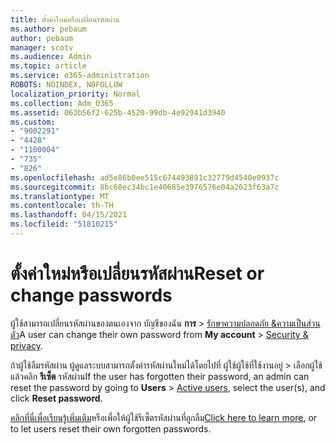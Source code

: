 ```yaml
---
title: ตั้งค่าใหม่หรือเปลี่ยนรหัสผ่าน
ms.author: pebaum
author: pebaum
manager: scotv
ms.audience: Admin
ms.topic: article
ms.service: o365-administration
ROBOTS: NOINDEX, NOFOLLOW
localization_priority: Normal
ms.collection: Adm_O365
ms.assetid: 063b56f2-625b-4520-99db-4e92941d3940
ms.custom:
- "9002291"
- "4428"
- "1100004"
- "735"
- "826"
ms.openlocfilehash: ad5e86b0ee515c674493891c32779d4540e0937c
ms.sourcegitcommit: 8bc60ec34bc1e40685e3976576e04a2623f63a7c
ms.translationtype: MT
ms.contentlocale: th-TH
ms.lasthandoff: 04/15/2021
ms.locfileid: "51810215"
---
```

# <a name="reset-or-change-passwords"></a><span data-ttu-id="8bc20-102">ตั้งค่าใหม่หรือเปลี่ยนรหัสผ่าน</span><span class="sxs-lookup"><span data-stu-id="8bc20-102">Reset or change passwords</span></span>

<span data-ttu-id="8bc20-103">ผู้ใช้สามารถเปลี่ยนรหัสผ่านของตนเองจาก บัญชีของฉัน **การ**  >  [รักษาความปลอดภัย &ความเป็นส่วนตัว](https://portal.office.com/account/#security)</span><span class="sxs-lookup"><span data-stu-id="8bc20-103">A user can change their own password from **My account** > [Security & privacy](https://portal.office.com/account/#security).</span></span>
  
<span data-ttu-id="8bc20-104">ถ้าผู้ใช้ลืมรหัสผ่าน ผู้ดูแลระบบสามารถตั้งค่ารหัสผ่านใหม่ได้โดยไปที่ ผู้ใช้ผู้ใช้ที่ใช้งานอยู่  >  [](https://portal.office.com/adminportal/home#/users)เลือกผู้ใช้ แล้วคลิก **รีเซ็ต** รหัสผ่าน</span><span class="sxs-lookup"><span data-stu-id="8bc20-104">If the user has forgotten their password, an admin can reset the password by going to **Users** > [Active users](https://portal.office.com/adminportal/home#/users), select the user(s), and click **Reset password**.</span></span>
  
<span data-ttu-id="8bc20-105">[คลิกที่นี่เพื่อเรียนรู้เพิ่มเติม](https://docs.microsoft.com/microsoft-365/admin/add-users/reset-passwords)หรือเพื่อให้ผู้ใช้รีเซ็ตรหัสผ่านที่ถูกลืม</span><span class="sxs-lookup"><span data-stu-id="8bc20-105">[Click here to learn more](https://docs.microsoft.com/microsoft-365/admin/add-users/reset-passwords), or to let users reset their own forgotten passwords.</span></span>
